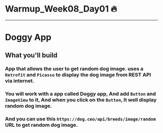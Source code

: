 # Warmup_Week08_Day01 🔥
---
# Doggy App
## What you'll build
### App that allows the user to get random dog image. uses a `Retrofit` and `Picasso` to display the dog image from REST API via internet.

### You will work with a app called Doggy app, And add `Button` and `ImageView` to it, And when you click on the `Button`, It well display random dog image.

### And you can use this `https://dog.ceo/api/breeds/image/random` URL to get random dog image.
